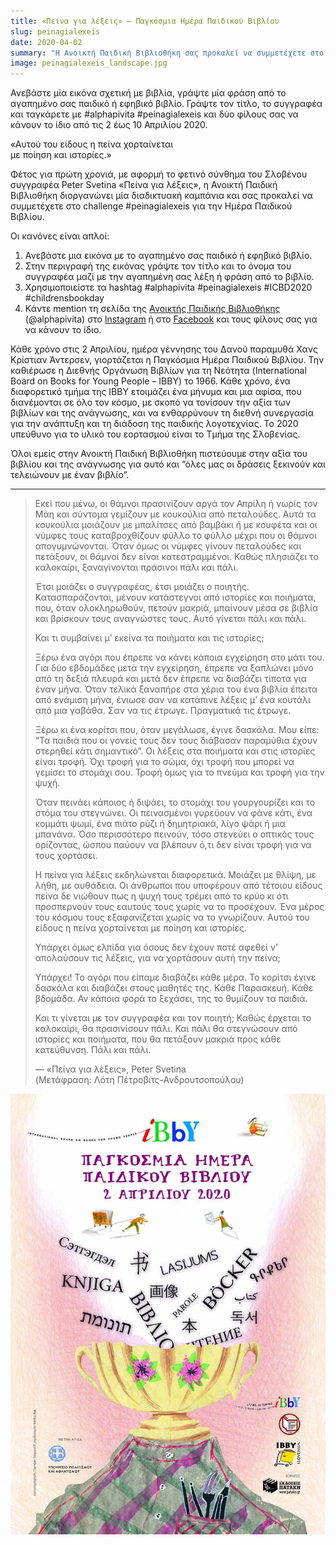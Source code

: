 ```yaml
---
title: «Πείνα για λέξεις» – Παγκόσμια Ημέρα Παιδικού Βιβλίου
slug: peinagialexeis
date: 2020-04-02
summary: "H Ανοικτή Παιδική Βιβλιοθήκη σας προκαλεί να συμμετέχετε στο challenge #peinagialexeis για την Ημέρα Παιδικού Βιβλίου, με αφορμή τον φετινό σύνθημα του Σλοβένου συγγραφέα Peter Svetina «Πείνα για Λέξεις» και τον φετινό εορτασμό του Παιδικού Βιβλίου από το ελληνικό τμήμα της IBBY."
image: peinagialexeis_landscape.jpg
---
```


Ανεβάστε μία εικόνα σχετική με βιβλία, γράψτε μία φράση από το αγαπημένο σας παιδικό ή εφηβικό βιβλίο. Γράψτε τον τίτλο, το συγγραφέα και ταγκάρετε με #alphapivita #peinagialexeis και δύο φίλους σας να κάνουν το ίδιο από τις 2 έως 10 Απριλίου 2020.

<p class="callout fullwidth">«Αυτού του είδους η πείνα χορταίνεται<br> με ποίηση και ιστορίες.»</p>

Φέτος για πρώτη χρονιά, με αφορμή το φετινό σύνθημα του Σλοβένου συγγραφέα Peter Svetina «Πείνα για λέξεις», η Ανοικτή Παιδική Βιβλιοθήκη διοργανώνει μία διαδικτυακή καμπάνια και σας προκαλεί να συμμετέχετε στο challenge #peinagialexeis για την Ημέρα Παιδικού Βιβλίου.

Οι κανόνες είναι απλοί:

1. Ανεβάστε μια εικόνα με το αγαπημένο σας παιδικό ή εφηβικό βιβλίο.
2. Στην περιγραφή της εικόνας γράψτε τον τίτλο και το όνομα του συγγραφέα μαζί με την αγαπημένη σας λέξη ή φράση από το βιβλίο.
3. Χρησιμοποιείστε τα hashtag #alphapivita #peinagialexeis #ICBD2020 #childrensbookday
4. Κάντε mention τη σελίδα της [Ανοικτής Παιδικής Βιβλιοθήκης](https://alphapivita.gr]) (@alphapivita) στο [Instagram](https://www.instagram.com/alphapivita/) ή στο [Facebook](https://www.facebook.com/alphapivita/) και τους φίλους σας για να κάνουν το ίδιο.

Κάθε χρόνο στις 2 Απριλίου, ημέρα γέννησης του Δανού παραμυθά  Χανς Κρίστιαν Άντερσεν, γιορτάζεται η Παγκόσμια Ημέρα Παιδικού Βιβλίου. Την καθιέρωσε η Διεθνής Οργάνωση Βιβλίων για τη Νεότητα (International Board on Books for Young People – IBBY) το 1966. Κάθε χρόνο, ένα διαφορετικό τμήμα της ΙΒΒΥ ετοιμάζει ένα μήνυμα και μια αφίσα, που διανέμονται σε όλο τον κόσμο, με σκοπό να τονίσουν την αξία των βιβλίων και της ανάγνωσης, και να ενθαρρύνουν τη διεθνή συνεργασία για την ανάπτυξη και τη διάδοση της παιδικής λογοτεχνίας.  Το 2020 υπεύθυνο για το υλικό του εορτασμού είναι το Τμήμα της Σλοβενίας.

Όλοι εμείς στην Ανοικτή Παιδική Βιβλιοθήκη πιστεύουμε στην αξία του βιβλίου και της ανάγνωσης για αυτό και “όλες μας οι δράσεις ξεκινούν και τελειώνουν με έναν βιβλίο”.

* * *


> Εκεί που μένω, οι θάμνοι πρασινίζουν αργά τον Απρίλη ή νωρίς τον Μάη και σύντομα γεμίζουν με κουκούλια από πεταλούδες. Αυτά τα κουκούλια μοιάζουν με μπαλίτσες από βαμβάκι ή με κουφέτα και οι νύμφες τους καταβροχθίζουν φύλλο το φύλλο μέχρι που οι θάμνοι απογυμνώνονται. Όταν όμως οι νύμφες γίνουν πεταλούδες και πετάξουν, οι θάμνοι δεν είναι κατεστραμμένοι. Καθώς πλησιάζει το καλοκαίρι, ξαναγίνονται πράσινοι πάλι και πάλι.
> 
> Έτσι μοιάζει ο συγγραφέας, έτσι μοιάζει ο ποιητής. Κατασπαράζονται, μένουν κατάστεγνοι από ιστορίες και ποιήματα, που, όταν ολοκληρωθούν, πετούν μακριά, μπαίνουν μέσα σε βιβλία και βρίσκουν τους αναγνώστες τους. Αυτό γίνεται πάλι και πάλι.
> 
> Και τι συμβαίνει μ’ εκείνα τα ποιήματα και τις ιστορίες;
> 
> Ξέρω ένα αγόρι που έπρεπε να κάνει κάποια εγχείρηση στο μάτι του. Για δύο εβδομάδες μετά την εγχείρηση, έπρεπε να ξαπλώνει μόνο από τη δεξιά πλευρά και μετά δεν έπρεπε να διαβάζει τίποτα για έναν μήνα. Όταν τελικά ξαναπήρε στα χέρια του ένα βιβλία έπειτα από ενάμιση μήνα, ένιωσε σαν να κατάπινε λέξεις μ’ ένα κουτάλι από μια γαβάθα. Σαν να τις έτρωγε. Πραγματικά τις έτρωγε.
> 
> Ξέρω κι ένα κορίτσι που, όταν μεγάλωσε, έγινε δασκάλα. Μου είπε: “Τα παιδιά που οι γονείς τους δεν τους διάβασαν παραμύθια έχουν στερηθεί κάτι σημαντικό”.
> Οι λέξεις στα ποιήματα και στις ιστορίες είναι τροφή. Όχι τροφή για το σώμα, όχι τροφή που μπορεί να γεμίσει το στομάχι σου. Τροφή όμως για το πνεύμα και τροφή για την ψυχή.
> 
> Όταν πεινάει κάποιος ή διψάει, το στομάχι του γουργουρίζει και το στόμα του στεγνώνει. Οι πεινασμένοι γυρεύουν να φάνε κάτι, ένα κομμάτι ψωμί, ένα πιάτο ρύζι ή δημητριακά, λίγο ψάρι ή μια μπανάνα. Όσο περισσότερο πεινούν, τόσο στενεύει ο οπτικός τους ορίζοντας, ώσπου παύουν να βλέπουν ό,τι δεν είναι τροφή για να τους χορτάσει.
> 
> Η πείνα για λέξεις εκδηλώνεται διαφορετικά. Μοιάζει με θλίψη, με λήθη, με αυθάδεια. Οι άνθρωποι που υποφέρουν από τέτοιου είδους πείνα δε νιώθουν πως η ψυχή τους τρέμει από το κρύο κι ότι προσπερνούν τους εαυτούς τους χωρίς να το προσέχουν. Ένα μέρος του κόσμου τους εξαφανίζεται χωρίς να το γνωρίζουν.
> Αυτού του είδους η πείνα χορταίνεται με ποίηση και ιστορίες.
> 
> Υπάρχει όμως ελπίδα για όσους δεν έχουν ποτέ αφεθεί ν’ απολαύσουν τις λέξεις, για να χορτάσουν αυτή την πείνα;
> 
> Υπάρχει! Το αγόρι που είπαμε διαβάζει κάθε μέρα. Το κορίτσι έγινε δασκάλα και διαβάζει στους μαθητές της. Κάθε Παρασκευή. Κάθε βδομάδα. Αν κάποια φορά το ξεχάσει, της το θυμίζουν τα παιδιά.
> 
> Και τι γίνεται με τον συγγραφέα και τον ποιητή; Καθώς έρχεται το καλοκαίρι, θα πρασινίσουν πάλι. Και πάλι θα στεγνώσουν από ιστορίες και ποιήματα, που θα πετάξουν μακριά προς κάθε κατεύθυνση. Πάλι και πάλι.
> 
> — «Πείνα για λέξεις», Peter Svetina  
> (Μετάφραση: Λότη Πέτροβιτς-Ανδρουτσοπούλου)


![](./poster-ibby.jpg)